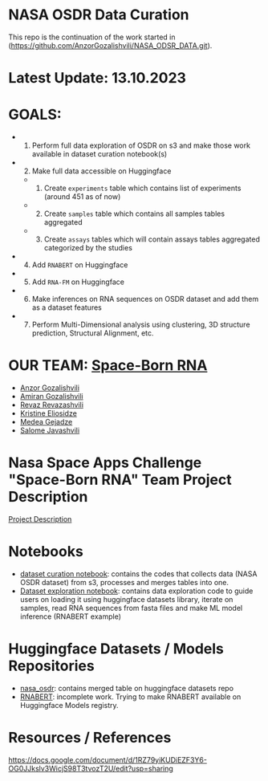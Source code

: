# NASA OSDR Data Curation
This repo is the continuation of the work started in (https://github.com/AnzorGozalishvili/NASA_ODSR_DATA.git). 

# Latest Update: 13.10.2023

# GOALS:
- 1. Perform full data exploration of OSDR on s3 and make those work available in dataset curation notebook(s)
- 2. Make full data accessible on Huggingface
  - 1. Create `experiments` table which contains list of experiments (around 451 as of now)
  - 2. Create `samples` table which contains all samples tables aggregated
  - 3. Create `assays` tables which will contain assays tables aggregated categorized by the studies
- 4. Add `RNABERT` on Huggingface
- 5. Add `RNA-FM` on Huggingface
- 6. Make inferences on RNA sequences on OSDR dataset and add them as a dataset features
- 7. Perform Multi-Dimensional analysis using clustering, 3D structure prediction, Structural Alignment, etc.

# OUR TEAM: [**Space-Born RNA**](https://www.spaceappschallenge.org/2023/find-a-team/dea-has-covid/?tab=details)
- [Anzor Gozalishvili](https://github.com/AnzorGozalishvili)
- [Amiran Gozalishvili](https://github.com/AmiranGozalishvili)
- [Revaz Revazashvili](https://github.com/revaza05)
- [Kristine Eliosidze](https://github.com/kristiELLL)
- [Medea Gejadze](https://www.linkedin.com/in/medea-gejadze-3ab818207/)
- [Salome Javashvili](https://www.linkedin.com/in/salome-javashvili/)

# Nasa Space Apps Challenge "Space-Born RNA" Team Project Description
[Project Description](nasa_challenge_project_description.md)

# Notebooks
- [dataset curation notebook](dataset_curation.ipynb): contains the codes that collects data (NASA OSDR dataset) from s3, processes and merges tables into one.
- [Dataset exploration notebook](NASA_OSDR_explore.ipynb): contains data exploration code to guide users on loading it using huggingface datasets library, iterate on samples, read RNA sequences from fasta files and make ML model inference (RNABERT example)

# Huggingface Datasets / Models Repositories
- [nasa_osdr](https://huggingface.co/datasets/anz2/nasa_osdr): contains merged table on huggingface datasets repo
- [RNABERT](https://huggingface.co/anz2/RNABERT): incomplete work. Trying to make RNABERT available on Huggingface Models registry.


# Resources / References
https://docs.google.com/document/d/1RZ79yiKUDiEZF3Y6-OG0JJkslv3WicjS98T3tvozT2U/edit?usp=sharing

  
